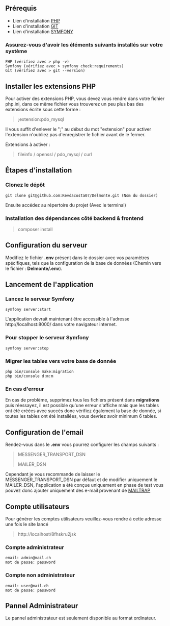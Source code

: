## Prérequis

- Lien d'installation [PHP](https://www.php.net/downloads.php)
- Lien d'installation [GIT](https://git-scm.com/downloads)
- Lien d'installation [SYMFONY](https://symfony.com/doc/current/setup.html)

### Assurez-vous d'avoir les éléments suivants installés sur votre système
    PHP (vérifiez avec > php -v)
    Symfony (vérifiez avec > symfony check:requirements)
    Git (vérifiez avec > git --version)

## Installer les extensions PHP
Pour activer des extensions PHP, vous devez vous rendre dans votre fichier php.ini, dans ce même fichier vous trouverez un peu plus bas des extensions écrite sous cette forme :
> ;extension:pdo_mysql

Il vous suffit d'enlever le ";" au début du mot "extension" pour activer l'extension n'oubliez pas d'enregistrer le fichier avant de le fermer.

Extensions à activer :
>    fileinfo / openssl / pdo_mysql / curl

## Étapes d'installation
### Clonez le dépôt
    git clone git@github.com:Kevdacosta07/Delmonte.git (Nom du dossier)

Ensuite accédez au répertoire du projet (Avec le terminal)


### Installation des dépendances côté backend & frontend
> composer install

## Configuration du serveur
Modifiez le fichier **.env** présent dans le dossier avec vos paramètres spécifiques, tels que la configuration de la base de données (Chemin vers le fichier : **Delmonte/.env**).


## Lancement de l'application
### Lancez le serveur Symfony
    symfony server:start
L'application devrait maintenant être accessible à l'adresse http://localhost:8000/ dans votre navigateur internet.


### Pour stopper le serveur Symfony
    symfony server:stop

### Migrer les tables vers votre base de donnée
    php bin/console make:migration
    php bin/console d:m:m

### En cas d'erreur
En cas de problème, supprimez tous les fichiers présent dans **migrations** puis réessayez, il est possible qu'une erreur s'affiche mais que les tables ont été créées avec succès donc vérifiez également la base de donnée, si toutes les tables ont été installées, vous devriez avoir minimum 6 tables.

## Configuration de l'email
Rendez-vous dans le **.env** vous pourrez configurer les champs suivants :

> MESSENGER_TRANSPORT_DSN
> 
> MAILER_DSN

Cependant je vous recommande de laisser le MESSENGER_TRANSPORT_DSN par défaut et de modifier uniquement le MAILER_DSN, l'application a été conçue uniquement en phase de test vous pouvez donc ajouter uniquement des e-mail provenant de [MAILTRAP](https://mailtrap.io/)

## Compte utilisateurs
Pour générer les comptes utilisateurs veuillez-vous rendre à cette adresse une fois le site lancé
> http://localhost/8fhskru2jsk

### Compte administrateur
    email: admin@mail.ch
    mot de passe: password

### Compte non administrateur
    email: user@mail.ch
    mot de passe: password


## Pannel Administrateur
Le pannel administrateur est seulement disponible au format ordinateur.